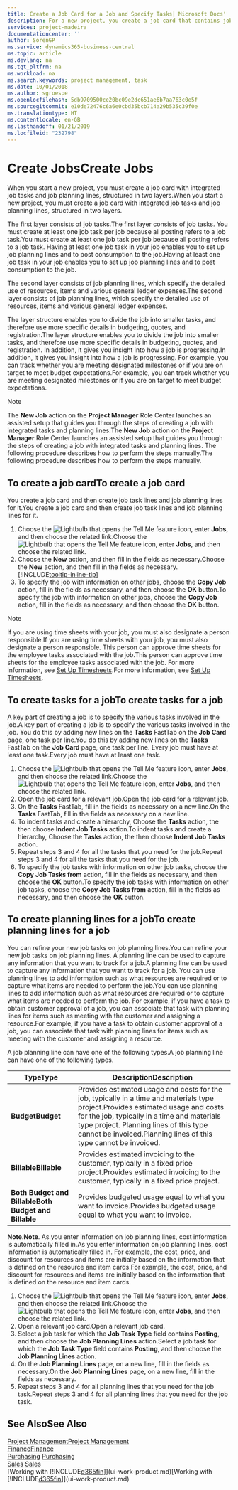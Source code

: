 ```yaml
---
title: Create a Job Card for a Job and Specify Tasks| Microsoft Docs'
description: For a new project, you create a job card that contains job tasks and planning lines, to help you manage progress and budgets.
services: project-madeira
documentationcenter: ''
author: SorenGP
ms.service: dynamics365-business-central
ms.topic: article
ms.devlang: na
ms.tgt_pltfrm: na
ms.workload: na
ms.search.keywords: project management, task
ms.date: 10/01/2018
ms.author: sgroespe
ms.openlocfilehash: 5db9709500ce20bc09e2dc651ae6b7aa763c0e5f
ms.sourcegitcommit: e10de72476c6a6e0cbd35bcb714a29b535c39f0e
ms.translationtype: HT
ms.contentlocale: en-GB
ms.lasthandoff: 01/21/2019
ms.locfileid: "232798"
---
```

# <a name="create-jobs"></a><span data-ttu-id="b494e-103">Create Jobs</span><span class="sxs-lookup"><span data-stu-id="b494e-103">Create Jobs</span></span>
<span data-ttu-id="b494e-104">When you start a new project, you must create a job card with integrated job tasks and job planning lines, structured in two layers.</span><span class="sxs-lookup"><span data-stu-id="b494e-104">When you start a new project, you must create a job card with integrated job tasks and job planning lines, structured in two layers.</span></span>  

<span data-ttu-id="b494e-105">The first layer consists of job tasks.</span><span class="sxs-lookup"><span data-stu-id="b494e-105">The first layer consists of job tasks.</span></span> <span data-ttu-id="b494e-106">You must create at least one job task per job because all posting refers to a job task.</span><span class="sxs-lookup"><span data-stu-id="b494e-106">You must create at least one job task per job because all posting refers to a job task.</span></span> <span data-ttu-id="b494e-107">Having at least one job task in your job enables you to set up job planning lines and to post consumption to the job.</span><span class="sxs-lookup"><span data-stu-id="b494e-107">Having at least one job task in your job enables you to set up job planning lines and to post consumption to the job.</span></span>

<span data-ttu-id="b494e-108">The second layer consists of job planning lines, which specify the detailed use of resources, items and various general ledger expenses.</span><span class="sxs-lookup"><span data-stu-id="b494e-108">The second layer consists of job planning lines, which specify the detailed use of resources, items and various general ledger expenses.</span></span>

<span data-ttu-id="b494e-109">The layer structure enables you to divide the job into smaller tasks, and therefore use more specific details in budgeting, quotes, and registration.</span><span class="sxs-lookup"><span data-stu-id="b494e-109">The layer structure enables you to divide the job into smaller tasks, and therefore use more specific details in budgeting, quotes, and registration.</span></span> <span data-ttu-id="b494e-110">In addition, it gives you insight into how a job is progressing.</span><span class="sxs-lookup"><span data-stu-id="b494e-110">In addition, it gives you insight into how a job is progressing.</span></span> <span data-ttu-id="b494e-111">For example, you can track whether you are meeting designated milestones or if you are on target to meet budget expectations.</span><span class="sxs-lookup"><span data-stu-id="b494e-111">For example, you can track whether you are meeting designated milestones or if you are on target to meet budget expectations.</span></span>

> [!NOTE]  
>   <span data-ttu-id="b494e-112">The **New Job** action on the **Project Manager** Role Center launches an assisted setup that guides you through the steps of creating a job with integrated tasks and planning lines.</span><span class="sxs-lookup"><span data-stu-id="b494e-112">The **New Job** action on the **Project Manager** Role Center launches an assisted setup that guides you through the steps of creating a job with integrated tasks and planning lines.</span></span> <span data-ttu-id="b494e-113">The following procedure describes how to perform the steps manually.</span><span class="sxs-lookup"><span data-stu-id="b494e-113">The following procedure describes how to perform the steps manually.</span></span>

## <a name="to-create-a-job-card"></a><span data-ttu-id="b494e-114">To create a job card</span><span class="sxs-lookup"><span data-stu-id="b494e-114">To create a job card</span></span>
<span data-ttu-id="b494e-115">You create a job card and then create job task lines and job planning lines for it.</span><span class="sxs-lookup"><span data-stu-id="b494e-115">You create a job card and then create job task lines and job planning lines for it.</span></span>

1. <span data-ttu-id="b494e-116">Choose the ![Lightbulb that opens the Tell Me feature](media/ui-search/search_small.png "Tell me what you want to do") icon, enter **Jobs**, and then choose the related link.</span><span class="sxs-lookup"><span data-stu-id="b494e-116">Choose the ![Lightbulb that opens the Tell Me feature](media/ui-search/search_small.png "Tell me what you want to do") icon, enter **Jobs**, and then choose the related link.</span></span>  
2. <span data-ttu-id="b494e-117">Choose the **New** action, and then fill in the fields as necessary.</span><span class="sxs-lookup"><span data-stu-id="b494e-117">Choose the **New** action, and then fill in the fields as necessary.</span></span> [!INCLUDE[tooltip-inline-tip](includes/tooltip-inline-tip_md.md)]
3. <span data-ttu-id="b494e-118">To specify the job with information on other jobs, choose the **Copy Job** action, fill in the fields as necessary, and then choose the **OK** button.</span><span class="sxs-lookup"><span data-stu-id="b494e-118">To specify the job with information on other jobs, choose the **Copy Job** action, fill in the fields as necessary, and then choose the **OK** button.</span></span>

> [!NOTE]  
>   <span data-ttu-id="b494e-119">If you are using time sheets with your job, you must also designate a person responsible.</span><span class="sxs-lookup"><span data-stu-id="b494e-119">If you are using time sheets with your job, you must also designate a person responsible.</span></span> <span data-ttu-id="b494e-120">This person can approve time sheets for the employee tasks associated with the job.</span><span class="sxs-lookup"><span data-stu-id="b494e-120">This person can approve time sheets for the employee tasks associated with the job.</span></span> <span data-ttu-id="b494e-121">For more information, see [Set Up Timesheets](projects-how-setup-time-sheets.md).</span><span class="sxs-lookup"><span data-stu-id="b494e-121">For more information, see [Set Up Timesheets](projects-how-setup-time-sheets.md).</span></span>

## <a name="to-create-tasks-for-a-job"></a><span data-ttu-id="b494e-122">To create tasks for a job</span><span class="sxs-lookup"><span data-stu-id="b494e-122">To create tasks for a job</span></span>
<span data-ttu-id="b494e-123">A key part of creating a job is to specify the various tasks involved in the job.</span><span class="sxs-lookup"><span data-stu-id="b494e-123">A key part of creating a job is to specify the various tasks involved in the job.</span></span> <span data-ttu-id="b494e-124">You do this by adding new lines on the **Tasks** FastTab on the **Job Card** page, one task per line.</span><span class="sxs-lookup"><span data-stu-id="b494e-124">You do this by adding new lines on the **Tasks** FastTab on the **Job Card** page, one task per line.</span></span> <span data-ttu-id="b494e-125">Every job must have at least one task.</span><span class="sxs-lookup"><span data-stu-id="b494e-125">Every job must have at least one task.</span></span>

1. <span data-ttu-id="b494e-126">Choose the ![Lightbulb that opens the Tell Me feature](media/ui-search/search_small.png "Tell me what you want to do") icon, enter **Jobs**, and then choose the related link.</span><span class="sxs-lookup"><span data-stu-id="b494e-126">Choose the ![Lightbulb that opens the Tell Me feature](media/ui-search/search_small.png "Tell me what you want to do") icon, enter **Jobs**, and then choose the related link.</span></span>
2. <span data-ttu-id="b494e-127">Open the job card for a relevant job.</span><span class="sxs-lookup"><span data-stu-id="b494e-127">Open the job card for a relevant job.</span></span>
3. <span data-ttu-id="b494e-128">On the **Tasks** FastTab, fill in the fields as necessary on a new line.</span><span class="sxs-lookup"><span data-stu-id="b494e-128">On the **Tasks** FastTab, fill in the fields as necessary on a new line.</span></span>
4. <span data-ttu-id="b494e-129">To indent tasks and create a hierarchy, Choose the **Tasks** action, the then choose **Indent Job Tasks** action.</span><span class="sxs-lookup"><span data-stu-id="b494e-129">To indent tasks and create a hierarchy, Choose the **Tasks** action, the then choose **Indent Job Tasks** action.</span></span>
5. <span data-ttu-id="b494e-130">Repeat steps 3 and 4 for all the tasks that you need for the job.</span><span class="sxs-lookup"><span data-stu-id="b494e-130">Repeat steps 3 and 4 for all the tasks that you need for the job.</span></span>
6. <span data-ttu-id="b494e-131">To specify the job tasks with information on other job tasks, choose the **Copy Job Tasks from** action, fill in the fields as necessary, and then choose the **OK** button.</span><span class="sxs-lookup"><span data-stu-id="b494e-131">To specify the job tasks with information on other job tasks, choose the **Copy Job Tasks from** action, fill in the fields as necessary, and then choose the **OK** button.</span></span>

## <a name="to-create-planning-lines-for-a-job"></a><span data-ttu-id="b494e-132">To create planning lines for a job</span><span class="sxs-lookup"><span data-stu-id="b494e-132">To create planning lines for a job</span></span>
<span data-ttu-id="b494e-133">You can refine your new job tasks on job planning lines.</span><span class="sxs-lookup"><span data-stu-id="b494e-133">You can refine your new job tasks on job planning lines.</span></span> <span data-ttu-id="b494e-134">A planning line can be used to capture any information that you want to track for a job.</span><span class="sxs-lookup"><span data-stu-id="b494e-134">A planning line can be used to capture any information that you want to track for a job.</span></span> <span data-ttu-id="b494e-135">You can use planning lines to add information such as what resources are required or to capture what items are needed to perform the job.</span><span class="sxs-lookup"><span data-stu-id="b494e-135">You can use planning lines to add information such as what resources are required or to capture what items are needed to perform the job.</span></span> <span data-ttu-id="b494e-136">For example, if you have a task to obtain customer approval of a job, you can associate that task with planning lines for items such as meeting with the customer and assigning a resource.</span><span class="sxs-lookup"><span data-stu-id="b494e-136">For example, if you have a task to obtain customer approval of a job, you can associate that task with planning lines for items such as meeting with the customer and assigning a resource.</span></span>  

<span data-ttu-id="b494e-137">A job planning line can have one of the following types.</span><span class="sxs-lookup"><span data-stu-id="b494e-137">A job planning line can have one of the following types.</span></span>  

| <span data-ttu-id="b494e-138">Type</span><span class="sxs-lookup"><span data-stu-id="b494e-138">Type</span></span> | <span data-ttu-id="b494e-139">Description</span><span class="sxs-lookup"><span data-stu-id="b494e-139">Description</span></span> |
| --- | --- |
| <span data-ttu-id="b494e-140">**Budget**</span><span class="sxs-lookup"><span data-stu-id="b494e-140">**Budget**</span></span> |<span data-ttu-id="b494e-141">Provides estimated usage and costs for the job, typically in a time and materials type project.</span><span class="sxs-lookup"><span data-stu-id="b494e-141">Provides estimated usage and costs for the job, typically in a time and materials type project.</span></span> <span data-ttu-id="b494e-142">Planning lines of this type cannot be invoiced.</span><span class="sxs-lookup"><span data-stu-id="b494e-142">Planning lines of this type cannot be invoiced.</span></span> |
| <span data-ttu-id="b494e-143">**Billable**</span><span class="sxs-lookup"><span data-stu-id="b494e-143">**Billable**</span></span> |<span data-ttu-id="b494e-144">Provides estimated invoicing to the customer, typically in a fixed price project.</span><span class="sxs-lookup"><span data-stu-id="b494e-144">Provides estimated invoicing to the customer, typically in a fixed price project.</span></span> |
| <span data-ttu-id="b494e-145">**Both Budget and Billable**</span><span class="sxs-lookup"><span data-stu-id="b494e-145">**Both Budget and Billable**</span></span> |<span data-ttu-id="b494e-146">Provides budgeted usage equal to what you want to invoice.</span><span class="sxs-lookup"><span data-stu-id="b494e-146">Provides budgeted usage equal to what you want to invoice.</span></span> |

<span data-ttu-id="b494e-147">**Note**.</span><span class="sxs-lookup"><span data-stu-id="b494e-147">**Note**.</span></span> <span data-ttu-id="b494e-148">As you enter information on job planning lines, cost information is automatically filled in.</span><span class="sxs-lookup"><span data-stu-id="b494e-148">As you enter information on job planning lines, cost information is automatically filled in.</span></span> <span data-ttu-id="b494e-149">For example, the cost, price, and discount for resources and items are initially based on the information that is defined on the resource and item cards.</span><span class="sxs-lookup"><span data-stu-id="b494e-149">For example, the cost, price, and discount for resources and items are initially based on the information that is defined on the resource and item cards.</span></span>

1. <span data-ttu-id="b494e-150">Choose the ![Lightbulb that opens the Tell Me feature](media/ui-search/search_small.png "Tell me what you want to do") icon, enter **Jobs**, and then choose the related link.</span><span class="sxs-lookup"><span data-stu-id="b494e-150">Choose the ![Lightbulb that opens the Tell Me feature](media/ui-search/search_small.png "Tell me what you want to do") icon, enter **Jobs**, and then choose the related link.</span></span>
2. <span data-ttu-id="b494e-151">Open a relevant job card.</span><span class="sxs-lookup"><span data-stu-id="b494e-151">Open a relevant job card.</span></span>
3. <span data-ttu-id="b494e-152">Select a job task for which the **Job Task Type** field contains **Posting**, and then choose the **Job Planning Lines** action.</span><span class="sxs-lookup"><span data-stu-id="b494e-152">Select a job task for which the **Job Task Type** field contains **Posting**, and then choose the **Job Planning Lines** action.</span></span>  
4. <span data-ttu-id="b494e-153">On the **Job Planning Lines** page, on a new line, fill in the fields as necessary.</span><span class="sxs-lookup"><span data-stu-id="b494e-153">On the **Job Planning Lines** page, on a new line, fill in the fields as necessary.</span></span>
5. <span data-ttu-id="b494e-154">Repeat steps 3 and 4 for all planning lines that you need for the job task.</span><span class="sxs-lookup"><span data-stu-id="b494e-154">Repeat steps 3 and 4 for all planning lines that you need for the job task.</span></span>

## <a name="see-also"></a><span data-ttu-id="b494e-155">See Also</span><span class="sxs-lookup"><span data-stu-id="b494e-155">See Also</span></span>
[<span data-ttu-id="b494e-156">Project Management</span><span class="sxs-lookup"><span data-stu-id="b494e-156">Project Management</span></span>](projects-manage-projects.md)  
[<span data-ttu-id="b494e-157">Finance</span><span class="sxs-lookup"><span data-stu-id="b494e-157">Finance</span></span>](finance.md)  
<span data-ttu-id="b494e-158">[Purchasing](purchasing-manage-purchasing.md)       </span><span class="sxs-lookup"><span data-stu-id="b494e-158">[Purchasing](purchasing-manage-purchasing.md)       </span></span>  
<span data-ttu-id="b494e-159">[Sales](sales-manage-sales.md)    </span><span class="sxs-lookup"><span data-stu-id="b494e-159">[Sales](sales-manage-sales.md)    </span></span>  
<span data-ttu-id="b494e-160">[Working with [!INCLUDE[d365fin](includes/d365fin_md.md)]](ui-work-product.md)</span><span class="sxs-lookup"><span data-stu-id="b494e-160">[Working with [!INCLUDE[d365fin](includes/d365fin_md.md)]](ui-work-product.md)</span></span>  

